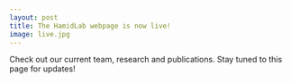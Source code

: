 ```yaml
---
layout: post
title: The HamidLab webpage is now live!
image: live.jpg
---
```


Check out our current team, research and publications. Stay tuned to this page for updates!

